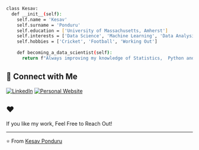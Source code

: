 ```bash
class Kesav:
  def __init__(self):
    self.name = 'Kesav'
    self.surname = 'Ponduru'
    self.education = ['University of Massachusetts, Amherst']
    self.interests = ['Data Science', 'Machine Learning', 'Data Analysis', 'Quantitative Finance', 'Python']
    self.hobbies = ['Cricket', 'Football', 'Working Out']
    
    def becoming_a_data_scientist(self):
      return f"Always improving my knowledge of Statistics,  Python and databases."
```



## 🔗 Connect with Me

[![LinkedIn](https://img.shields.io/badge/LinkedIn-0077B5?style=flat&logo=linkedin&logoColor=white)](https://www.linkedin.com/in/kp01/)
[![Personal Website](https://img.shields.io/badge/Website-000000?style=flat&logo=About.me&logoColor=white)](https://kesavp-01.github.io/kp/)




## ❤️ 

If you like my work, Feel Free to Reach Out!


---

⭐️ From [Kesav Ponduru](https://github.com/KesavP-01)
